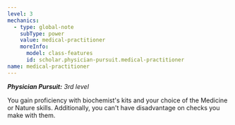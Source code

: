 ```yaml
---
level: 3
mechanics:
  - type: global-note
    subType: power
    value: medical-practitioner
    moreInfo:
      model: class-features
      id: scholar.physician-pursuit.medical-practitioner
name: medical-practitioner
---
```

_**Physician Pursuit:** 3rd level_
You gain proficiency with biochemist's kits and your choice of the Medicine or Nature skills. Additionally, you can't have disadvantage on checks you make with them.
